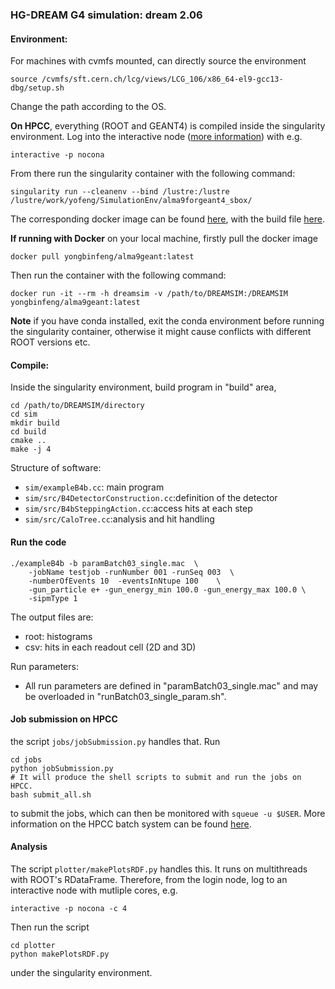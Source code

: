 ### HG-DREAM G4 simulation: dream 2.06

#### Environment:

For machines with cvmfs mounted, can directly source the environment
```
source /cvmfs/sft.cern.ch/lcg/views/LCG_106/x86_64-el9-gcc13-dbg/setup.sh
```
Change the path according to the OS.

**On HPCC**, everything (ROOT and GEANT4) is compiled inside the singularity environment. Log into the interactive node ([more information](https://www.depts.ttu.edu/hpcc/userguides/Job_User_Guide.pdf)) with e.g.

```
interactive -p nocona
```
From there run the singularity container with the following command:
```
singularity run --cleanenv --bind /lustre:/lustre /lustre/work/yofeng/SimulationEnv/alma9forgeant4_sbox/
```
The corresponding docker image can be found [here](https://hub.docker.com/repository/docker/yongbinfeng/alma9geant/general), with the build file [here](https://github.com/TTU-HEP/SimulationEnv).

**If running with Docker** on your local machine, firstly pull the docker image
```
docker pull yongbinfeng/alma9geant:latest
```
Then run the container with the following command:
```
docker run -it --rm -h dreamsim -v /path/to/DREAMSIM:/DREAMSIM yongbinfeng/alma9geant:latest
```

**Note** if you have conda installed, exit the conda environment before running the singularity container, otherwise it might cause conflicts with different ROOT versions etc.


#### Compile:

Inside the singularity environment, build program in "build" area,
```
cd /path/to/DREAMSIM/directory
cd sim
mkdir build
cd build
cmake ..
make -j 4
```

Structure of software:

- `sim/exampleB4b.cc`: main program
- `sim/src/B4DetectorConstruction.cc`:definition of the detector
- `sim/src/B4bSteppingAction.cc`:access hits at each step
- `sim/src/CaloTree.cc`:analysis and hit handling

#### Run the code

```
./exampleB4b -b paramBatch03_single.mac  \
    -jobName testjob -runNumber 001 -runSeq 003  \
    -numberOfEvents 10  -eventsInNtupe 100    \
    -gun_particle e+ -gun_energy_min 100.0 -gun_energy_max 100.0 \
    -sipmType 1
```

The output files are:
- root: histograms
- csv: hits in each readout cell (2D and 3D)

Run parameters: 
- All run parameters are defined in "paramBatch03_single.mac" and
may be overloaded in "runBatch03_single_param.sh".

#### Job submission on HPCC
the script `jobs/jobSubmission.py` handles that. Run
```
cd jobs
python jobSubmission.py
# It will produce the shell scripts to submit and run the jobs on HPCC.
bash submit_all.sh
```
to submit the jobs, which can then be monitored with `squeue -u $USER`. More information on the HPCC batch system can be found [here](https://www.depts.ttu.edu/hpcc/userguides/Job_User_Guide.pdf).

#### Analysis

The script `plotter/makePlotsRDF.py` handles this. It runs on multithreads with ROOT's RDataFrame. Therefore, from the login node, log to an interactive node with mutliple cores, e.g.
```
interactive -p nocona -c 4
```
Then run the script
```
cd plotter
python makePlotsRDF.py
```
under the singularity environment.